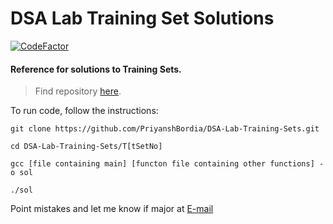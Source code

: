  # DSA Lab Training Set Solutions

[![CodeFactor](https://www.codefactor.io/repository/github/priyanshbordia/dsa-lab-training-sets/badge)](https://www.codefactor.io/repository/github/priyanshbordia/dsa-lab-training-sets)


#### Reference for solutions to Training Sets.

> Find repository [here](https://priyanshbordia.github.io/DSA-Lab-Training-Sets/).

To run code, follow the instructions:
```
git clone https://github.com/PriyanshBordia/DSA-Lab-Training-Sets.git

cd DSA-Lab-Training-Sets/T[tSetNo]

gcc [file containing main] [functon file containing other functions] -o sol

./sol
```

Point mistakes and let me know if major at [E-mail](mailto::"19ucs257@lnmiit.ac.in")

